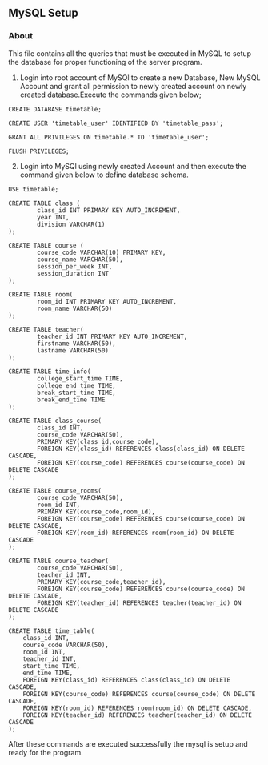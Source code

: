 ## MySQL Setup

### About
This file contains all the queries that must be executed in MySQL to setup the database for proper functioning of the server program.

1. Login into root account of MySQl to create a new Database, New MySQL Account and grant all permission to newly created account on newly created database.Execute the commands given below;
```
CREATE DATABASE timetable;

CREATE USER 'timetable_user' IDENTIFIED BY 'timetable_pass';

GRANT ALL PRIVILEGES ON timetable.* TO 'timetable_user';

FLUSH PRIVILEGES;
```

2. Login into MySQl using newly created Account and then execute the command given below to define database schema.
```
USE timetable;

CREATE TABLE class (
        class_id INT PRIMARY KEY AUTO_INCREMENT,
        year INT,
        division VARCHAR(1)
);

CREATE TABLE course (
        course_code VARCHAR(10) PRIMARY KEY,
        course_name VARCHAR(50),
        session_per_week INT,
        session_duration INT
);

CREATE TABLE room(
        room_id INT PRIMARY KEY AUTO_INCREMENT,
        room_name VARCHAR(50)
);

CREATE TABLE teacher(
        teacher_id INT PRIMARY KEY AUTO_INCREMENT,
        firstname VARCHAR(50),
        lastname VARCHAR(50)
);

CREATE TABLE time_info(
        college_start_time TIME,
        college_end_time TIME,
        break_start_time TIME,
        break_end_time TIME
);

CREATE TABLE class_course(
        class_id INT,
        course_code VARCHAR(50),
        PRIMARY KEY(class_id,course_code),
        FOREIGN KEY(class_id) REFERENCES class(class_id) ON DELETE CASCADE,
        FOREIGN KEY(course_code) REFERENCES course(course_code) ON DELETE CASCADE
);

CREATE TABLE course_rooms(
        course_code VARCHAR(50),
        room_id INT,
        PRIMARY KEY(course_code,room_id),
        FOREIGN KEY(course_code) REFERENCES course(course_code) ON DELETE CASCADE,
        FOREIGN KEY(room_id) REFERENCES room(room_id) ON DELETE CASCADE       
);

CREATE TABLE course_teacher(
        course_code VARCHAR(50),
        teacher_id INT,
        PRIMARY KEY(course_code,teacher_id),
        FOREIGN KEY(course_code) REFERENCES course(course_code) ON DELETE CASCADE,
        FOREIGN KEY(teacher_id) REFERENCES teacher(teacher_id) ON DELETE CASCADE     
);

CREATE TABLE time_table(
    class_id INT,
    course_code VARCHAR(50),
    room_id INT,
    teacher_id INT,
    start_time TIME,
    end_time TIME,
    FOREIGN KEY(class_id) REFERENCES class(class_id) ON DELETE CASCADE,
    FOREIGN KEY(course_code) REFERENCES course(course_code) ON DELETE CASCADE,
    FOREIGN KEY(room_id) REFERENCES room(room_id) ON DELETE CASCADE,
    FOREIGN KEY(teacher_id) REFERENCES teacher(teacher_id) ON DELETE CASCADE
);
```

After these commands are executed successfully the mysql is setup and ready for the program.
